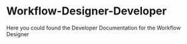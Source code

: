 # Workflow-Designer-Developer

Here you could found the Developer Documentation for the Workflow Designer

